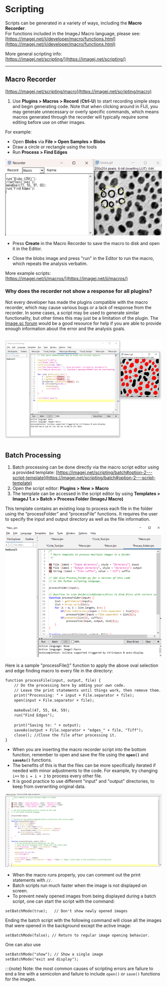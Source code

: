 # Scripting

Scripts can be generated in a variety of ways, including the **Macro Recorder**.  
For functions included in the ImageJ Macro language, please see:  
[https://imagej.net/ij/developer/macro/functions.html](https://imagej.net/ij/developer/macro/functions.html)

More general scripting info:  
[https://imagej.net/scripting/](https://imagej.net/scripting/)

---

## Macro Recorder

[https://imagej.net/scripting/macro](https://imagej.net/scripting/macro)

1. Use **Plugins > Macros > Record** (**Ctrl-U**) to start recording simple steps and begin generating code.
Note that when clicking around in FIJI, you may generate unnecessary or overly specific commands, which means macros generated through the recorder will typically require some editing before use on other images.

For example:
- Open **Blobs** via **File > Open Samples > Blobs**
- Draw a circle or rectangle using the tools
- Run **Process > Find Edges**

![Recording a macro](images/blobs-macro.png)

- Press **Create** in the Macro Recorder to save the macro to disk and open it in the Editor.

- Close the blobs image and press "run" in the Editor to run the macro, which repeats the analysis verbatim.

More example scripts:  
[https://imagej.net/ij/macros/](https://imagej.net/ij/macros/)

### Why does the recorder not show a response for all plugins?
Not every developer has made the plugins compatible with the macro recorder, which
may cause various bugs or a lack of response from the recorder. In some cases, a script may be
used to generate similar functionality, but other times this may just be a limitation of the plugin.
The [Image.sc forum](https://forum.image.sc) would be a good resource for help if you are able to provide enough
information about the error and the analysis goals.

![Example macro](images/helen-blobs-circular.png)
---

## Batch Processing

1. Batch processing can be done directly via the macro script editor using a provided template:
   [https://imagej.net/scripting/batch#option-2---script-template](https://imagej.net/scripting/batch#option-2---script-template)
2. Open the script editor: **Plugins > New > Macro**
3. The template can be accessed in the script editor by using  **Templates > ImageJ 1.x > Batch > Process Folder (ImageJ Macro)**

 This template contains an existing loop to process each file in the folder
using the “processFolder” and “processFile” functions. It requires the user
to specify the input and output directory as well as the file information.

![Example batch macro](images/helen-macro.png)

Here is a sample "processFile()" function to apply the above oval selection and edge finding macro to every file in the directory:

```
function processFile(input, output, file) {
	// Do the processing here by adding your own code.
	// Leave the print statements until things work, then remove them.
	print("Processing: " + input + File.separator + file);
	open(input + File.separator + file);

	makeOval(47, 55, 64, 59);
	run("Find Edges");

	print("Saving to: " + output);
	saveAs(output + File.separator + "edges_" + file, "Tiff");
	close(); //Close the file after processing it.
}
```
 - When you are inserting the macro recorder script into the bottom
function, remember to open and save the file using the **`open()`** and **`saveAs()`** functions.
 - The benefits of this is that the files can be more specifically iterated if
needed with minor adjustments to the code. For example, try changing `i++` to `i = i + 2` to process every other file.
 - It is good practice to use different "input" and "output" directories, to keep from overwriting original data.

![Finished batch macro](images/bjorn-macro.png)

- When the macro runs properly, you can comment out the print statements with `//`.
- Batch scripts run much faster when the image is not displayed on screen. 
- To prevent newly opened images from being displayed during a batch script, one can start the script with the command:

```
setBatchMode(true);   // Don't show newly opened images
```

Ending the batch script with the following command will close all the images that were opened in the background except the active image:

```
setBatchMode(false); // Return to regular image opening behavior.
```

One can also use 

```
setBatchMode("show"); // Show a single image
setBatchMode("exit and display");
```

:::{note} Note: the most common causes of scripting errors are failure to end a line with a semicolon and failure to include `open()` or `save()` functions for the images.
